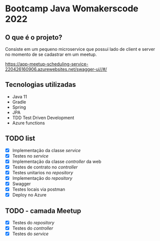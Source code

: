 # Bootcamp Java Womakerscode 2022

## O que é o projeto?

Consiste em um pequeno microservice que possui lado de client e server no momento de se cadastrar em um meetup.

https://app-meetup-scheduling-service-220426160906.azurewebsites.net/swagger-ui//#/

## Tecnologias utilizadas

- Java 11
- Gradle
- Spring
- JPA
- TDD Test Driven Development
- Azure functions


## TODO list
- [X] Implementação da classe *service*
- [X] Testes no *service*
- [X] Implementação da classe *controller* da web
- [X] Testes de contrato no *controller*
- [X] Testes unitarios no *repository*
- [X] Implementação do *repository*
- [X] Swagger
- [X] Testes locais via postman
- [X] Deploy no Azure

## TODO - camada Meetup
- [X] Testes do *repository*
- [X] Testes do *controller*
- [X] Testes do *service*
